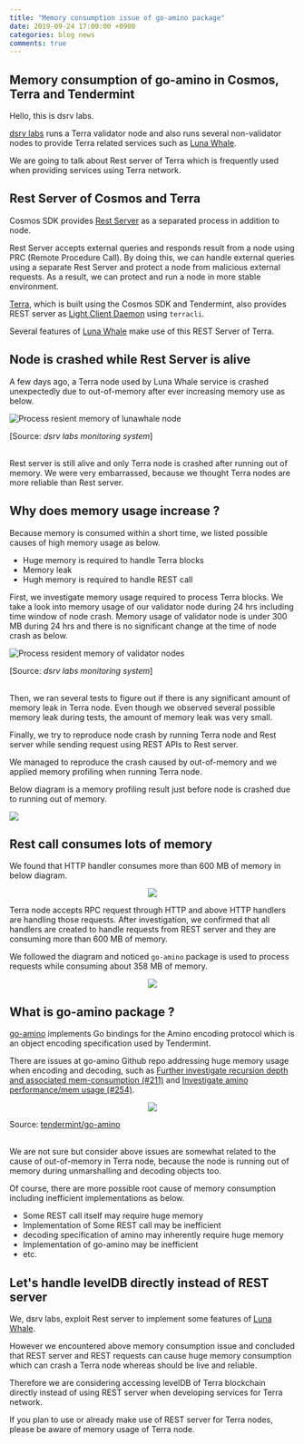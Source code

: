 ```yaml
---
title: "Memory consumption issue of go-amino package"
date: 2019-09-24 17:00:00 +0900
categories: blog news
comments: true
---
```

## Memory consumption of go-amino in Cosmos, Terra and Tendermint

Hello, this is dsrv labs.

[dsrv labs](https://www.dsrvlabs.com/) runs a Terra validator node and also runs several non-validator nodes to provide Terra related services such as [Luna Whale](https://www.lunawhale.com).

We are going to talk about Rest server of Terra which is frequently used when providing services using Terra network.

## Rest Server of Cosmos and Terra

Cosmos SDK provides [Rest Server](https://cosmos.network/docs/clients/service-providers.html#setting-up-the-rest-server) as a separated process in addition to node.

Rest Server accepts external queries and responds result from a node using PRC (Remote Procedure Call).
By doing this, we can handle external queries using a separate Rest Server and protect a node from malicious external requests. As a result, we can protect and run a node in more stable environment.

[Terra](https://terra.money/), which is built using the Cosmos SDK and Tendermint, also provides REST server as [Light Client Daemon](https://docs.terra.money/guide/light-client) using `terracli`.

Several features of [Luna Whale](https://www.lunawhale.com/) make use of this REST Server of Terra.

## Node is crashed while Rest Server is alive

A few days ago, a Terra node used by Luna Whale service is crashed unexpectedly due to out-of-memory after ever increasing memory use as below.

<img alt="Process resient memory of lunawhale node" src="https://raw.githubusercontent.com/dsrvlabs/dsrvlabs.github.io/master/posts_attachment/20190924-lunawhale.png">

[Source: *dsrv labs monitoring system*]

<br>
Rest server is still alive and only Terra node is crashed after running out of memory. We were very embarrassed, because we thought Terra nodes are more reliable than Rest server.

## Why does memory usage increase ?

Because memory is consumed within a short time, we listed possible causes of high memory usage as below.   

- Huge memory is required to handle Terra blocks
- Memory leak
- Hugh memory is required to handle REST call

First, we investigate memory usage required to process Terra blocks.
We take a look into memory usage of our validator node during 24 hrs including time window of node crash. Memory usage of validator node is under 300 MB during 24 hrs and there is no significant change at the time of node crash as below.

<img alt="Process resident memory of validator nodes" src="https://raw.githubusercontent.com/dsrvlabs/dsrvlabs.github.io/master/posts_attachment/20190924-validator-normal.png">

[Source: *dsrv labs monitoring system*]

<br>
Then, we ran several tests to figure out if there is any significant amount of memory leak in Terra node. Even though we observed several possible memory leak during tests, the amount of memory leak was very small.

Finally, we try to reproduce node crash by running Terra node and Rest server while sending request using REST APIs to Rest server.

We managed to reproduce the crash caused by out-of-memory and we applied memory profiling when running Terra node.

Below diagram is a memory profiling result just before node is crashed due to running out of memory.

<img src="https://raw.githubusercontent.com/dsrvlabs/dsrvlabs.github.io/master/posts_attachment/20190924-memprofile-1.png">

## Rest call consumes lots of memory

We found that HTTP handler consumes more than 600 MB of memory  in below diagram.

<p align="center">
<img src="https://raw.githubusercontent.com/dsrvlabs/dsrvlabs.github.io/master/posts_attachment/20190924-memprofile-2.png">
</p>

Terra node accepts RPC request through HTTP and above HTTP handlers are handling those requests.
After investigation, we confirmed that all handlers are created to handle requests from REST server and they are consuming more than 600 MB of memory.

We followed the diagram and noticed `go-amino` package is used to process requests while consuming about 358 MB of memory.

<p align="center">
<img src="https://raw.githubusercontent.com/dsrvlabs/dsrvlabs.github.io/master/posts_attachment/20190924-memprofile-3.png">
</p>

## What is go-amino package ?

[go-amino](https://github.com/tendermint/go-amino) implements Go bindings for the Amino encoding protocol which is an object encoding specification used by Tendermint.

There are issues at go-amino Github repo addressing huge memory usage when encoding and decoding, such as [Further investigate recursion depth and associated mem-consumption (#211)](https://github.com/tendermint/go-amino/issues/211) and [Investigate amino performance/mem usage (#254)](https://github.com/tendermint/go-amino/issues/254).

<p align="center">
<img src="https://raw.githubusercontent.com/dsrvlabs/dsrvlabs.github.io/master/posts_attachment/20190924-amino.png">

Source: [tendermint/go-amino](https://github.com/tendermint/go-amino/issues?utf8=%E2%9C%93&q=is%3Aissue+is%3Aopen+memory)
</p>

<br>
We are not sure but consider above issues are somewhat related to the cause of out-of-memory in Terra node, because the node is running out of memory during unmarshalling and decoding objects too.

Of course, there are more possible root cause of memory consumption including inefficient implementations as below.

- Some REST call itself may require huge memory
- Implementation of Some REST call may be inefficient
- decoding specification of amino may inherently require huge memory
- Implementation of go-amino may be inefficient
- etc.

## Let's handle levelDB directly instead of REST server

We, dsrv labs, exploit Rest server to implement some features of [Luna Whale](https://www.lunawhale.com).

However we encountered above memory consumption issue and concluded that REST server and REST requests can cause huge memory consumption which can crash a Terra node whereas should be live and reliable.

Therefore we are considering accessing levelDB of Terra blockchain directly instead of using REST server when developing services for Terra network.

If you plan to use or already make use of REST server for Terra nodes, please be aware of memory usage of Terra node.